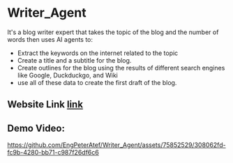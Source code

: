 # Writer_Agent

It's a blog writer expert that takes the topic of the blog and the number of words then uses AI agents to:

* Extract the keywords on the internet related to the topic
* Create a title and a subtitle for the blog.
* Create outlines for the blog using the results of different search engines like Google, Duckduckgo, and Wiki
* use all of these data to create the first draft of the blog.

## Website Link [link](https://blog-writer-h7eb.onrender.com "go to webstie")

## Demo Video:

https://github.com/EngPeterAtef/Writer_Agent/assets/75852529/308062fd-fc9b-4280-bb71-c987f26df6c6
